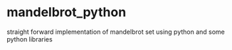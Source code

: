 # mandelbrot_python
straight forward implementation of mandelbrot set using python and some python libraries
